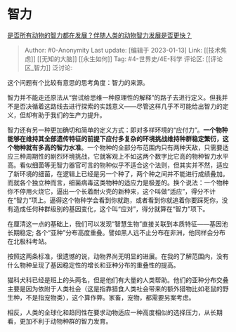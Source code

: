 # 智力
[是否所有动物的智力都在发展？伴随人类的动物智力发展是否更快？](https://www.zhihu.com/question/57184841/answer/466014654)

> Author: #0-Anonymity
> Last update: [编辑于 2023-01-13]
> Link: [[技术焦虑]] [[无知的大脑]] [[永生如何]]
> Tag: #4-世界史/4E-科学
> 评论区: [[评论区_智力]]
> 泛讨论:

这个问题有个比较有意思的思考角度：智力的来源。

智力并不能走还原法从“尝试给思维一种原理性的解释”的路子去进行定义。但我并不是否决循着这路线去进行探索的实践意义——尽管这样几乎不可能给出智力的定义，但却有助于我们的生产力提升。

智力还有另一种更加确切和简单的定义方式：即对多样环境的“应付力”。**一个物种能够在维持其全部遗传特征的前提下应付多复杂的环境挑战维持种群稳定繁衍，这个物种就有多高的智力水准**。一个物种的全部分布范围内只有两种天敌，只需要适应三种周期性的剧烈环境挑战，它就客观上不如这两个数字比它高的物种智力水平高。看似细菌等无智力器官可言的物种似乎不适合这个法则，但其实并不然，适应了新环境的细菌，在逻辑上已经是另一个种了，两个种之间并不能进行成绩叠加。而就各个独立种而言，细菌病毒这类物种的适应力是极差的。换个说法：一个物种你不停用火烧它，逼出一个长着耐火壳的新种来，这个叫做“适应”，得分不计在“智力”项上。逼得这个物种学会看到你就跑，或者看到你就追着你要踩死你，没有造成任何种群级别的基因变化，这个叫“应对”，得分就算在“智力”项下。

在厘清这一点的基础上，我们可以发现“智慧生物”直接关联到本质特征——基因池长期稳定; 各个“亚种”分布高度重叠。譬如黑人远不止分布在非洲，他同样会分布在北极科考站。

按照这两条标准，很遗憾的说，动物界尚无明显的进展。在我的了解范围内，没有什么物种呈现了基因稳定性的增长和亚种分布的重叠性的提高。

猫科犬科已经是班上的头两名，但是他们有大量的人类帮助。他们的亚种分布交叠主要是因为依附于人类社会（这是指靠猎食人类社会带来的额外猎物比如老鼠的野生种，不是指宠物类），这个算作弊。家畜，宠物，都需要另案考虑。

相反，人类的全球化和趋同性在要求动物适应一种高度相似的选择压力，从长期看，更加不利于动物种群的智力发育。
